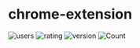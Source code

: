 # chrome-extension
![users](https://img.shields.io/chrome-web-store/users/lgdidkfcfndfpgfjlfnngnbjkkndphbc?style=for-the-badge) ![rating](https://img.shields.io/chrome-web-store/rating/lgdidkfcfndfpgfjlfnngnbjkkndphbc?style=for-the-badge) ![version](https://img.shields.io/chrome-web-store/v/lgdidkfcfndfpgfjlfnngnbjkkndphbc?style=for-the-badge) ![Count](https://img.shields.io/chrome-web-store/rating-count/lgdidkfcfndfpgfjlfnngnbjkkndphbc?style=for-the-badge)
